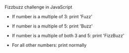 Fizzbuzz challenge in JavaScript

* If number is a multiple of 3: print 'Fuzz'

* If number is a multiple of 5: print 'Buzz'

* If number is a multiple of both 3 and 5: print 'FizzBuzz'

* For all other numbers: print normally